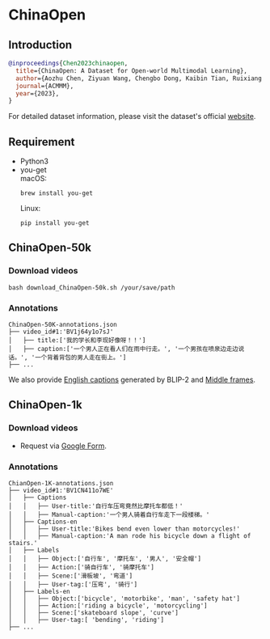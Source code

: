 # ChinaOpen

## Introduction

 
<!-- [DATASET] -->

```BibTeX
@inproceedings{Chen2023chinaopen,
  title={ChinaOpen: A Dataset for Open-world Multimodal Learning},
  author={Aozhu Chen, Ziyuan Wang, Chengbo Dong, Kaibin Tian, Ruixiang Zhao, Xun Liang, Zhanhui Kang, Xirong Li},
  journal={ACMMM},
  year={2023},
}
```
For detailed dataset information, please visit the dataset's official [website](https://ruc-aimc-lab.github.io/ChinaOpen/).  

## Requirement
- Python3  
- you-get  
  macOS:  
  ```shell
  brew install you-get
  ```
  Linux:  
  ```shell
  pip install you-get
  ```

##  ChinaOpen-50k
### Download videos
```shell
bash download_ChinaOpen-50k.sh /your/save/path
```
### Annotations
```
ChinaOpen-50K-annotations.json
├── video_id#1:'BV1j64y1o7sJ'
│   ├── title:['我的学长和李现好像呀！！']
│   ├── caption:['一个男人正在看人们在雨中行走。', '一个男孩在喷泉边走边说话。', '一个背着背包的男人走在街上。']
├── ...
```
We also provide [English captions](https://pan.baidu.com/s/1ZWdEA9-uT5AyHfbF6iq-tw?pwd=4q5s) generated by BLIP-2 and [Middle frames](https://pan.baidu.com/s/1VutB6VybNXNpSJY28-k9xw?pwd=p3bw).

## ChinaOpen-1k
### Download videos
- Request via [Google Form](https://docs.google.com/forms/d/e/1FAIpQLSfjA9fv6dYafonAhJkUIL0y9Em9NFZztpTu-Xe_LXmkerHVYQ/viewform).
  
### Annotations
```
ChianOpen-1K-annotations.json
├── video_id#1:'BV1CN411o7WE'
│   ├── Captions
│   │   ├── User-title:'自行车压弯竟然比摩托车都低！'
│   │   ├── Manual-caption:'一个男人骑着自行车走下一段楼梯。'
│   ├── Captions-en
│   │   ├── User-title:'Bikes bend even lower than motorcycles!'
│   │   ├── Manual-caption:'A man rode his bicycle down a flight of stairs.'
│   ├── Labels
│   │   ├── Object:['自行车', '摩托车', '男人', '安全帽']
│   │   ├── Action:['骑自行车', '骑摩托车']
│   │   ├── Scene:['滑板坡', '弯道']
│   │   ├── User-tag:['压弯', '骑行']
│   ├── Labels-en
│   │   ├── Object:['bicycle', 'motorbike', 'man', 'safety hat']
│   │   ├── Action:['riding a bicycle', 'motorcycling']
│   │   ├── Scene:['skateboard slope', 'curve']
│   │   ├── User-tag:[ 'bending', 'riding']
├── ...
```
